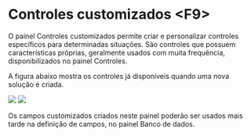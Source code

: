 # Controles customizados &lt;F9&gt;

O painel Controles customizados permite criar e personalizar controles específicos para determinadas situações. São controles que possuem características próprias, geralmente usados com muita frequência, disponibilizados no painel Controles.

A figura abaixo mostra os controles já disponíveis quando uma nova solução é criada.

![](http://www.gvinci.com.br/manual/controlescustoma.zoom80.png)   ![](http://www.gvinci.com.br/manual/controlescustomb.zoom80.png)

Os campos customizados criados neste painel poderão ser usados mais tarde na definição de campos, no painel Banco de dados.


